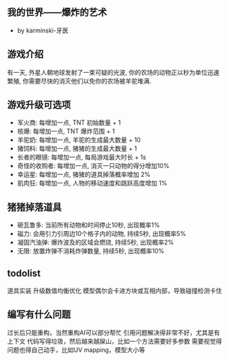 我的世界——爆炸的艺术
------------------

- by karminski-牙医

## 游戏介绍

有一天, 外星人朝地球发射了一束可疑的光波, 你的农场的动物正以秒为单位迅速繁殖, 你需要尽快的消灭他们以免你的农场被羊驼堆满.

## 游戏升级可选项

- 军火商: 每增加一点, TNT 初始数量 + 1
- 核爆: 每增加一点, TNT 爆炸范围 + 1
- 羊驼奶: 每增加一点, 羊驼的生成最大数量 + 10
- 猪饲料: 每增加一点, 猪猪的生成最大数量 + 1
- 长者的眼镜: 每增加一点, 每局游戏最大时长 + 1s
- 奇怪的收购者: 每增加一点, 消灭一只动物的得分增加10%
- 幸运星: 每增加一点, 猪猪的道具掉落概率增加 2%
- 肌肉狂: 每增加一点, 人物的移动速度和跳跃高度增加 1%

## 猪猪掉落道具

- 砸瓦鲁多: 当前所有动物和时间停止10秒, 出现概率1%
- 磁力: 会用引力引周边10个格子内的动物, 持续5秒, 出现概率5%
- 凝固汽油弹: 爆炸波及的区域会燃烧, 持续5秒, 出现概率2%
- 无限: 放置炸弹不消耗炸弹数量, 持续5秒, 出现概率10% 


## todolist

道具实装
升级数值均衡优化
模型偶尔会卡进方块或互相内部，导致碰撞检测卡住

## 编写有什么问题

过长后只能重构，当然重构AI可以部分帮忙
引用问题解决得非常不好，尤其是有上下文
代码写得垃圾，然后越来越屎山，比如一个方法需要好多参数
需要视觉得问题也得自己动手，比如UV mapping，模型大小等


